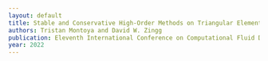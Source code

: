 ```yaml
---
layout: default
title: Stable and Conservative High-Order Methods on Triangular Elements Using Tensor-Product Summation-By-Parts Operators
authors: Tristan Montoya and David W. Zingg
publication: Eleventh International Conference on Computational Fluid Dynamics
year: 2022
---
```


